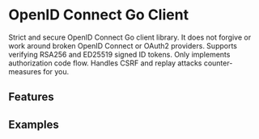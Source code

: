 # OpenID Connect Go Client

Strict and secure OpenID Connect Go client library. It does not forgive or work around
broken OpenID Connect or OAuth2 providers. Supports verifying RSA256 and ED25519 signed ID tokens.
Only implements authorization code flow. Handles CSRF and replay attacks counter-measures for you.

## Features

## Examples
